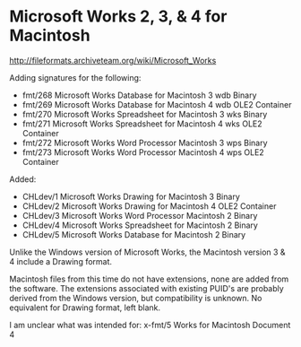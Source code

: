 # Microsoft Works 2, 3, & 4 for Macintosh

http://fileformats.archiveteam.org/wiki/Microsoft_Works

Adding signatures for the following:

* fmt/268	Microsoft Works Database for Macintosh		3	wdb Binary
* fmt/269	Microsoft Works Database for Macintosh		4	wdb OLE2 Container
* fmt/270	Microsoft Works Spreadsheet for Macintosh	3	wks Binary
* fmt/271	Microsoft Works Spreadsheet for Macintosh	4	wks OLE2 Container
* fmt/272	Microsoft Works Word Processor Macintosh	3	wps Binary
* fmt/273	Microsoft Works Word Processor Macintosh	4	wps OLE2 Container

Added:

* CHLdev/1 Microsoft Works Drawing for Macintosh		3 Binary
* CHLdev/2 Microsoft Works Drawing for Macintosh		4 OLE2 Container
* CHLdev/3 Microsoft Works Word Processor Macintosh	2 Binary
* CHLdev/4 Microsoft Works Spreadsheet for Macintosh	2 Binary
* CHLdev/5 Microsoft Works Database for Macintosh		2 Binary

Unlike the Windows version of Microsoft Works, the Macintosh version 3 & 4 include a Drawing format.

Macintosh files from this time do not have extensions, none are added from the software. The extensions associated with existing PUID's are probably derived from the Windows version, but compatibility is unknown. No equivalent for Drawing format, left blank.

I am unclear what was intended for:
x-fmt/5	Works for Macintosh Document	4
